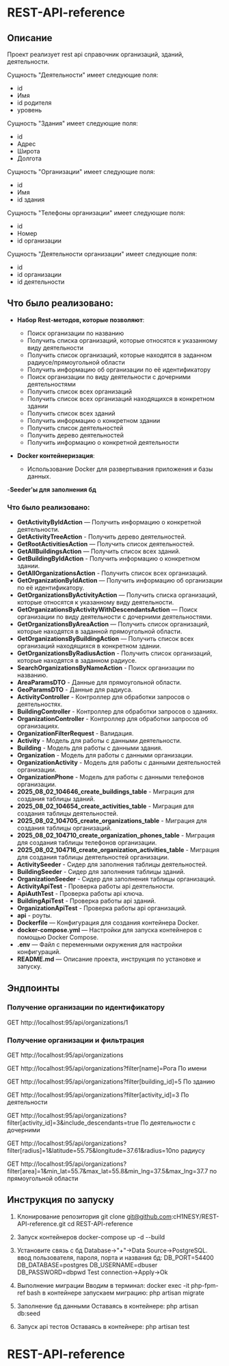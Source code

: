 # REST-API-reference

## Описание

Проект реализует rest api справочник организаций, зданий, деятельности.

Сущность "Деятельности" имеет следующие поля:

- id
- Имя
- id родителя
- уровень

Сущность "Здания" имеет следующие поля:

- id
- Адрес
- Широта
- Долгота

Сущность "Организации" имеет следующие поля:

- id
- Имя
- id здания

Сущность "Телефоны организации" имеет следующие поля:

- id
- Номер
- id организации

Сущность "Деятельности организации" имеет следующие поля:

- id 
- id организации
- id деятельности


## Что было реализовано:

- **Набор Rest-методов, которые позволяют**:
    - Поиск организации по названию
    - Получить списка организаций, которые относятся к указанному виду деятельности
    - Получить список организаций, которые находятся в заданном радиусе/прямоугольной области
    - Получить информацию об организации по её идентификатору
    - Поиск организации по виду деятельности с дочерними деятельностями
    - Получить список всех организаций
    - Получить список всех организаций находящихся в конкретном здании
    - Получить список всех зданий
    - Получить информацию о конкретном здании
    - Получить список деятельностей
    - Получить дерево деятельностей
    - Получить информацию о конкретной деятельности
  
    
- **Docker контейнеризация**:
    - Использование Docker для развертывания приложения и базы данных.

-**Seeder'ы для заполнения бд**


### Что было реализовано:

- **GetActivityByIdAction** — Получить информацию о конкретной деятельности.
- **GetActivityTreeAction** - Получить дерево деятельностей.
- **GetRootActivitiesAction** — Получить список деятельностей.
- **GetAllBuildingsAction** — Получить список всех зданий.
- **GetBuildingByIdAction** - Получить информацию о конкретном здании.
- **GetAllOrganizationsAction** - Получить список всех организаций.
- **GetOrganizationByIdAction** — Получить информацию об организации по её идентификатору.
- **GetOrganizationsByActivityAction** — Получить списка организаций, которые относятся к указанному виду деятельности.
- **GetOrganizationsByActivityWithDescendantsAction** — Поиск организации по виду деятельности с дочерними деятельностями.
- **GetOrganizationsByAreaAction** — Получить список организаций, которые находятся в заданной прямоугольной области.
- **GetOrganizationsByBuildingAction** — Получить список всех организаций находящихся в конкретном здании.
- **GetOrganizationsByRadiusAction** - Получить список организаций, которые находятся в заданном радиусе.
- **SearchOrganizationsByNameAction** - Поиск организации по названию.
- **AreaParamsDTO** - Данные для прямоугольной области.
- **GeoParamsDTO** - Данные для радиуса.
- **ActivityController** - Контроллер для обработки запросов о деятельностях.
- **BuildingController** - Контроллер для обработки запросов о зданиях.
- **OrganizationController** - Контроллер для обработки запросов об организациях.
- **OrganizationFilterRequest** - Валидация.
- **Activity** - Модель для работы с данными деятельности.
- **Building** - Модель для работы с данными здания.
- **Organization** - Модель для работы с данными организации.
- **OrganizationActivity** - Модель для работы с данными деятельностей организации.
- **OrganizationPhone** - Модель для работы с данными телефонов организации.
- **2025_08_02_104646_create_buildings_table** - Миграция для создания таблицы зданий.
- **2025_08_02_104654_create_activities_table** - Миграция для создания таблицы деятельностей.
- **2025_08_02_104705_create_organizations_table** - Миграция для создания таблицы организаций.
- **2025_08_02_104710_create_organization_phones_table** - Миграция для создания таблицы телефонов организации.
- **2025_08_02_104716_create_organization_activities_table** - Миграция для создания таблицы деятельностей организации.
- **ActivitySeeder** - Сидер для заполнения таблицы деятельностей.
- **BuildingSeeder** - Сидер для заполнения таблицы зданий.
- **OrganizationSeeder** - Сидер для заполнения таблицы организаций.
- **ActivityApiTest** - Проверка работы api деятельности.
- **ApiAuthTest** - Проверка работы api ключа.
- **BuildingApiTest** - Проверка работы api зданий.
- **OrganizationApiTest** - Проверка работы api организаций.
- **api** - роуты.
- **Dockerfile** — Конфигурация для создания контейнера Docker.
- **docker-compose.yml** — Настройки для запуска контейнеров с помощью Docker Compose.
- **.env** — Файл с переменными окружения для настройки конфигураций.
- **README.md** — Описание проекта, инструкция по установке и запуску.



## Эндпоинты

### Получение организации по идентификатору
GET  http://localhost:95/api/organizations/1

### Получение организации и фильтрация
GET  http://localhost:95/api/organizations

GET  http://localhost:95/api/organizations?filter[name]=Рога По имени

GET  http://localhost:95/api/organizations?filter[building_id]=5 По зданию

GET  http://localhost:95/api/organizations?filter[activity_id]=3 По деятельности

GET  http://localhost:95/api/organizations?filter[activity_id]=3&include_descendants=true По деятельности c дочерними

GET  http://localhost:95/api/organizations?filter[radius]=1&latitude=55.75&longitude=37.61&radius=10по радиусу

GET  http://localhost:95/api/organizations?filter[area]=1&min_lat=55.7&max_lat=55.8&min_lng=37.5&max_lng=37.7 по прямоугольной области


## Инструкция по запуску

1. Клонирование репозитория
   git clone git@github.com:cH1NESY/REST-API-reference.git
   cd REST-API-reference

2. Запуск контейнеров
   docker-compose up -d --build

3. Установите связь с бд
   Database->"+"->Data Source->PostgreSQL.
   ввод пользователя, пароля, порта и названия бд:
   DB_PORT=54400
   DB_DATABASE=postgres
   DB_USERNAME=dbuser
   DB_PASSWORD=dbpwd
   Test connection->Apply->Ok

4. Выполнение миграции
   Вводим в терминал:
   docker exec -it php-fpm-ref bash
   в контейнере запускаем миграцию:
   php artisan migrate

5. Заполнение бд данными
   Оставаясь в контейнере:
   php artisan db:seed

6. Запуск api тестов
   Оставаясь в контейнере:
   php artisan test



# REST-API-reference
